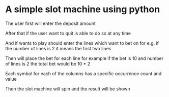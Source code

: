 # A simple slot machine using python

The user first will enter the deposit amount

After that if the user want to quit is able to do so at any time

And if wants to play should enter the lines which want to bet on for e.g. if the number of lines is 2 it means the first two lines

Then will place the bet for each line for example if the bet is 10 and number of lines is 2 the total bet would be 10 \* 2

Each symbol for each of the columns has a specific occurrence count and value

Then the slot machine will spin and the result will be shown
